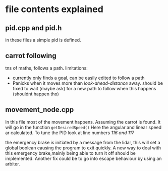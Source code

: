 # file contents explained

## pid.cpp and pid.h
in these files a simple pid is defined.

## carrot following
tns of maths, follows a path. 
limitations:
 - currently only finds a goal, can be easily edited to follow a path
 - Panicks when it moves more than _look-ahead-distance_ away. should be fixed to wait (maybe ask) for a new path to follow when this happens (shouldnt happen tho)
## movement_node.cpp
In this file most of the movement happens. Assuming the carrot is found. It will go in the function `getDesiredSpeed()` Here the angular and linear speed ar calculated.
To tune the PID look at line numbers *116 and 117*

the emergency brake is initiated by a message from the lidar, this will set a global boolean causing the program to exit quickly.
A new way to deal with this emergency brake,mainly being able to turn it off should be implemented. Another fix could be to go into escape behaviour by using an arbiter.

